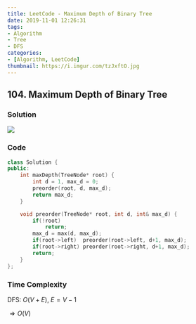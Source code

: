 ```yaml
---
title: LeetCode - Maximum Depth of Binary Tree
date: 2019-11-01 12:26:31
tags:
- Algorithm
- Tree
- DFS
categories:
- [Algorithm, LeetCode]
thumbnail: https://i.imgur.com/tzJxftO.jpg
---
```


## 104. Maximum Depth of Binary Tree

### Solution 
 
![](https://i.imgur.com/0RQQEU5.gif)


### Code

```cpp
class Solution {
public:
    int maxDepth(TreeNode* root) {
        int d = 1, max_d = 0;
        preorder(root, d, max_d);
        return max_d;             
    }

    void preorder(TreeNode* root, int d, int& max_d) {
        if(!root) 
            return;
        max_d = max(d, max_d);
        if(root->left)  preorder(root->left, d+1, max_d);
        if(root->right) preorder(root->right, d+1, max_d);
        return;
    }
};
```
<!-- more -->

### Time Complexity

DFS: $O(V+E)$, $E = V - 1$

$\Rightarrow O(V)$ 